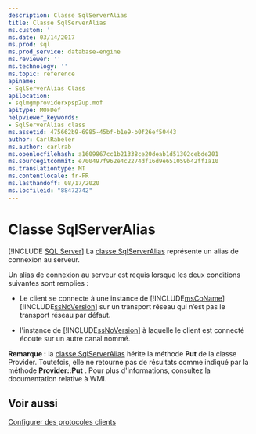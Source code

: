 ```yaml
---
description: Classe SqlServerAlias
title: Classe SqlServerAlias
ms.custom: ''
ms.date: 03/14/2017
ms.prod: sql
ms.prod_service: database-engine
ms.reviewer: ''
ms.technology: ''
ms.topic: reference
apiname:
- SqlServerAlias Class
apilocation:
- sqlmgmproviderxpsp2up.mof
apitype: MOFDef
helpviewer_keywords:
- SqlServerAlias class
ms.assetid: 475662b9-6985-45bf-b1e9-b0f26ef50443
author: CarlRabeler
ms.author: carlrab
ms.openlocfilehash: a1609867cc1b21338ce20deab1d51302cebde201
ms.sourcegitcommit: e700497f962e4c2274df16d9e651059b42ff1a10
ms.translationtype: MT
ms.contentlocale: fr-FR
ms.lasthandoff: 08/17/2020
ms.locfileid: "88472742"
---
```

# <a name="sqlserveralias-class"></a>Classe SqlServerAlias
[!INCLUDE [SQL Server](../../../includes/applies-to-version/sqlserver.md)]
  La [classe SqlServerAlias](../../../relational-databases/wmi-provider-configuration-classes/sqlserveralias-class/sqlserveralias-class.md) représente un alias de connexion au serveur.  
  
 Un alias de connexion au serveur est requis lorsque les deux conditions suivantes sont remplies :  
  
-   Le client se connecte à une instance de [!INCLUDE[msCoName](../../../includes/msconame-md.md)] [!INCLUDE[ssNoVersion](../../../includes/ssnoversion-md.md)] sur un transport réseau qui n’est pas le transport réseau par défaut.  
  
-   l'instance de [!INCLUDE[ssNoVersion](../../../includes/ssnoversion-md.md)] à laquelle le client est connecté écoute sur un autre canal nommé.  
  
 **Remarque :** la [classe SqlServerAlias](../../../relational-databases/wmi-provider-configuration-classes/sqlserveralias-class/sqlserveralias-class.md) hérite la méthode **Put** de la classe Provider. Toutefois, elle ne retourne pas de résultats comme indiqué par la méthode **Provider::Put** . Pour plus d'informations, consultez la documentation relative à WMI.  
  
## <a name="see-also"></a>Voir aussi  
 [Configurer des protocoles clients](https://technet.microsoft.com/library/ms181035.aspx)  
  
  
